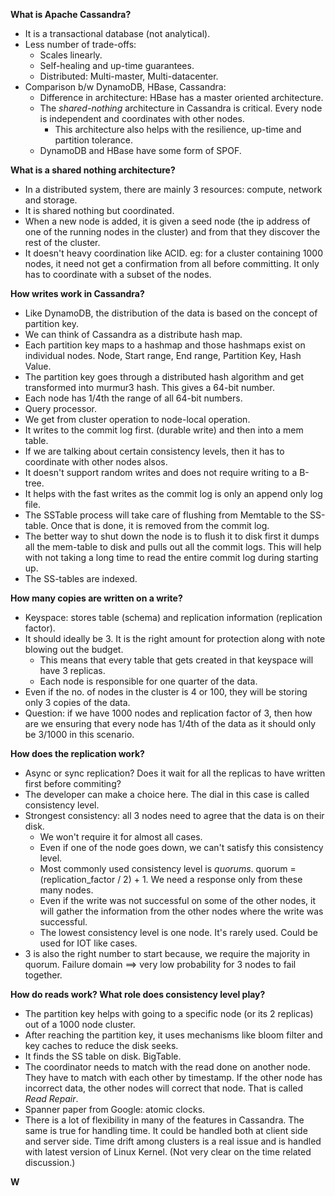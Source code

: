 <!-- Source: https://www.youtube.com/watch?v=V1EO_0i3RNA&ab_channel=TheGeekNarrator -->

**What is Apache Cassandra?**
* It is a transactional database (not analytical).
* Less number of trade-offs:
    * Scales linearly.
    * Self-healing and up-time guarantees.
    * Distributed: Multi-master, Multi-datacenter.
* Comparison b/w DynamoDB, HBase, Cassandra:
    * Difference in architecture: HBase has a master oriented architecture.
    * The *shared-nothing* architecture in Cassandra is critical. Every node is independent and coordinates with other nodes.
        * This architecture also helps with the resilience, up-time and partition tolerance.
    * DynamoDB and HBase have some form of SPOF.

**What is a shared nothing architecture?**
* In a distributed system, there are mainly 3 resources: compute, network and storage.
* It is shared nothing but coordinated.
* When a new node is added, it is given a seed node (the ip address of one of the running nodes in the cluster) and from that they discover the rest of the cluster.
* It doesn't heavy coordination like ACID. eg: for a cluster containing 1000 nodes, it need not get a confirmation from all before committing. It only has to coordinate with a subset of the nodes.

**How writes work in Cassandra?**
* Like DynamoDB, the distribution of the data is based on the concept of partition key.
* We can think of Cassandra as a distribute hash map.
* Each partition key maps to a hashmap and those hashmaps exist on individual nodes.
    Node, Start range, End range, Partition Key, Hash Value.
* The partition key goes through a distributed hash algorithm and get transformed into murmur3 hash. This gives a 64-bit number.
* Each node has 1/4th the range of all 64-bit numbers.
* Query processor.
* We get from cluster operation to node-local operation.
* It writes to the commit log first. (durable write) and then into a mem table.
* If we are talking about certain consistency levels, then it has to coordinate with other nodes alsos.
* It doesn't support random writes and does not require writing to a B-tree.
* It helps with the fast writes as the commit log is only an append only log file.
* The SSTable process will take care of flushing from Memtable to the SS-table. Once that is done, it is removed from the commit log.
* The better way to shut down the node is to flush it to disk first it dumps all the mem-table to disk and pulls out all the commit logs. This will help with not taking a long time to read the entire commit log during starting up.
* The SS-tables are indexed.

**How many copies are written on a write?**
* Keyspace: stores table (schema) and replication information (replication factor).
* It should ideally be 3. It is the right amount for protection along with note blowing out the budget.
    * This means that every table that gets created in that keyspace will have 3 replicas.
    * Each node is responsible for one quarter of the data.
* Even if the no. of nodes in the cluster is 4 or 100, they will be storing only 3 copies of the data.
* Question: if we have 1000 nodes and replication factor of 3, then how are we ensuring that every node has 1/4th of the data as it should only be 3/1000 in this scenario.

**How does the replication work?**
* Async or sync replication? Does it wait for all the replicas to have written first before commiting?
* The developer can make a choice here. The dial in this case is called consistency level.
* Strongest consistency: all 3 nodes need to agree that the data is on their disk.
    * We won't require it for almost all cases.
    * Even if one of the node goes down, we can't satisfy this consistency level.
    * Most commonly used consistency level is *quorums*. quorum = (replication_factor / 2) + 1. We need a response only from these many nodes.
    * Even if the write was not successful on some of the other nodes, it will gather the information from the other nodes where the write was successful.
    * The lowest consistency level is one node. It's rarely used. Could be used for IOT like cases.
* 3 is also the right number to start because, we require the majority in quorum. Failure domain ==> very low probability for 3 nodes to fail together.

**How do reads work? What role does consistency level play?**
* The partition key helps with going to a specific node (or its 2 replicas) out of a 1000 node cluster.
* After reaching the partition key, it uses mechanisms like bloom filter and key caches to reduce the disk seeks.
* It finds the SS table on disk. BigTable.
* The coordinator needs to match with the read done on another node. They have to match with each other by timestamp. If the other node has incorrect data, the other nodes will correct that node. That is called *Read Repair*.
* Spanner paper from Google: atomic clocks.
* There is a lot of flexibility in many of the features in Cassandra. The same is true for handling time. It could be handled both at client side and server side. Time drift among clusters is a real issue and is handled with latest version of Linux Kernel.
    (Not very clear on the time related discussion.)

**W**